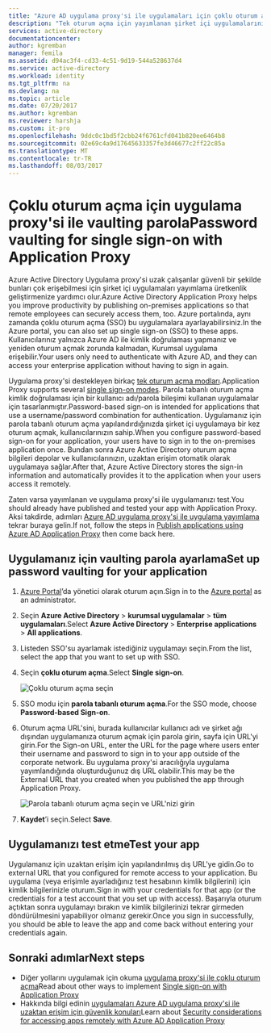 ```yaml
---
title: "Azure AD uygulama proxy'si ile uygulamaları için çoklu oturum açma | Microsoft Docs"
description: "Tek oturum açma için yayımlanan şirket içi uygulamalarınızı Azure portalında Azure AD uygulama proxy'si ile açın."
services: active-directory
documentationcenter: 
author: kgremban
manager: femila
ms.assetid: d94ac3f4-cd33-4c51-9d19-544a528637d4
ms.service: active-directory
ms.workload: identity
ms.tgt_pltfrm: na
ms.devlang: na
ms.topic: article
ms.date: 07/20/2017
ms.author: kgremban
ms.reviewer: harshja
ms.custom: it-pro
ms.openlocfilehash: 9ddc0c1bd5f2cbb24f6761cfd041b820ee6464b8
ms.sourcegitcommit: 02e69c4a9d17645633357fe3d46677c2ff22c85a
ms.translationtype: MT
ms.contentlocale: tr-TR
ms.lasthandoff: 08/03/2017
---
```

# <a name="password-vaulting-for-single-sign-on-with-application-proxy"></a><span data-ttu-id="84070-103">Çoklu oturum açma için uygulama proxy'si ile vaulting parola</span><span class="sxs-lookup"><span data-stu-id="84070-103">Password vaulting for single sign-on with Application Proxy</span></span>

<span data-ttu-id="84070-104">Azure Active Directory Uygulama proxy'si uzak çalışanlar güvenli bir şekilde bunları çok erişebilmesi için şirket içi uygulamaları yayımlama üretkenlik geliştirmenize yardımcı olur.</span><span class="sxs-lookup"><span data-stu-id="84070-104">Azure Active Directory Application Proxy helps you improve productivity by publishing on-premises applications so that remote employees can securely access them, too.</span></span> <span data-ttu-id="84070-105">Azure portalında, aynı zamanda çoklu oturum açma (SSO) bu uygulamalara ayarlayabilirsiniz.</span><span class="sxs-lookup"><span data-stu-id="84070-105">In the Azure portal, you can also set up single sign-on (SSO) to these apps.</span></span> <span data-ttu-id="84070-106">Kullanıcılarınız yalnızca Azure AD ile kimlik doğrulaması yapmanız ve yeniden oturum açmak zorunda kalmadan, Kurumsal uygulama erişebilir.</span><span class="sxs-lookup"><span data-stu-id="84070-106">Your users only need to authenticate with Azure AD, and they can access your enterprise application without having to sign in again.</span></span>

<span data-ttu-id="84070-107">Uygulama proxy'si destekleyen birkaç [tek oturum açma modları](application-proxy-sso-overview.md).</span><span class="sxs-lookup"><span data-stu-id="84070-107">Application Proxy supports several [single sign-on modes](application-proxy-sso-overview.md).</span></span> <span data-ttu-id="84070-108">Parola tabanlı oturum açma kimlik doğrulaması için bir kullanıcı adı/parola bileşimi kullanan uygulamalar için tasarlanmıştır.</span><span class="sxs-lookup"><span data-stu-id="84070-108">Password-based sign-on is intended for applications that use a username/password combination for authentication.</span></span> <span data-ttu-id="84070-109">Uygulamanız için parola tabanlı oturum açma yapılandırdığınızda şirket içi uygulamaya bir kez oturum açmak, kullanıcılarınızın sahip.</span><span class="sxs-lookup"><span data-stu-id="84070-109">When you configure password-based sign-on for your application, your users have to sign in to the on-premises application once.</span></span> <span data-ttu-id="84070-110">Bundan sonra Azure Active Directory oturum açma bilgileri depolar ve kullanıcılarınızın, uzaktan erişim otomatik olarak uygulamaya sağlar.</span><span class="sxs-lookup"><span data-stu-id="84070-110">After that, Azure Active Directory stores the sign-in information and automatically provides it to the application when your users access it remotely.</span></span> 

<span data-ttu-id="84070-111">Zaten varsa yayımlanan ve uygulama proxy'si ile uygulamanızı test.</span><span class="sxs-lookup"><span data-stu-id="84070-111">You should already have published and tested your app with Application Proxy.</span></span> <span data-ttu-id="84070-112">Aksi takdirde, adımları [Azure AD uygulama proxy'si ile uygulama yayımlama](application-proxy-publish-azure-portal.md) tekrar buraya gelin.</span><span class="sxs-lookup"><span data-stu-id="84070-112">If not, follow the steps in [Publish applications using Azure AD Application Proxy](application-proxy-publish-azure-portal.md) then come back here.</span></span> 

## <a name="set-up-password-vaulting-for-your-application"></a><span data-ttu-id="84070-113">Uygulamanız için vaulting parola ayarlama</span><span class="sxs-lookup"><span data-stu-id="84070-113">Set up password vaulting for your application</span></span>

1. <span data-ttu-id="84070-114">[Azure Portal](https://portal.azure.com)’da yönetici olarak oturum açın.</span><span class="sxs-lookup"><span data-stu-id="84070-114">Sign in to the [Azure portal](https://portal.azure.com) as an administrator.</span></span>
2. <span data-ttu-id="84070-115">Seçin **Azure Active Directory** > **kurumsal uygulamalar** > **tüm uygulamaları**.</span><span class="sxs-lookup"><span data-stu-id="84070-115">Select **Azure Active Directory** > **Enterprise applications** > **All applications**.</span></span>
3. <span data-ttu-id="84070-116">Listeden SSO'su ayarlamak istediğiniz uygulamayı seçin.</span><span class="sxs-lookup"><span data-stu-id="84070-116">From the list, select the app that you want to set up with SSO.</span></span>  
4. <span data-ttu-id="84070-117">Seçin **çoklu oturum açma**.</span><span class="sxs-lookup"><span data-stu-id="84070-117">Select **Single sign-on**.</span></span>

   ![Çoklu oturum açma seçin](./media/application-proxy-sso-azure-portal/select-sso.png)

5. <span data-ttu-id="84070-119">SSO modu için **parola tabanlı oturum açma**.</span><span class="sxs-lookup"><span data-stu-id="84070-119">For the SSO mode, choose **Password-based Sign-on**.</span></span>
6. <span data-ttu-id="84070-120">Oturum açma URL'sini, burada kullanıcılar kullanıcı adı ve şirket ağı dışından uygulamanıza oturum açmak için parola girin, sayfa için URL'yi girin.</span><span class="sxs-lookup"><span data-stu-id="84070-120">For the Sign-on URL, enter the URL for the page where users enter their username and password to sign in to your app outside of the corporate network.</span></span> <span data-ttu-id="84070-121">Bu uygulama proxy'si aracılığıyla uygulama yayımlandığında oluşturduğunuz dış URL olabilir.</span><span class="sxs-lookup"><span data-stu-id="84070-121">This may be the External URL that you created when you published the app through Application Proxy.</span></span> 

   ![Parola tabanlı oturum açma seçin ve URL'nizi girin](./media/application-proxy-sso-azure-portal/password-sso.png)

7. <span data-ttu-id="84070-123">**Kaydet**’i seçin.</span><span class="sxs-lookup"><span data-stu-id="84070-123">Select **Save**.</span></span>

<!-- Need to repro?
7. The page should tell you that a sign-in form was successfully detected at the provided URL. If it doesn't, select **Configure [your app name] Password Single Sign-on Settings** and choose **Manually detect sign-in fields**. Follow the instructions to point out where the sign-in credentials go. 
-->

## <a name="test-your-app"></a><span data-ttu-id="84070-124">Uygulamanızı test etme</span><span class="sxs-lookup"><span data-stu-id="84070-124">Test your app</span></span>

<span data-ttu-id="84070-125">Uygulamanız için uzaktan erişim için yapılandırılmış dış URL'ye gidin.</span><span class="sxs-lookup"><span data-stu-id="84070-125">Go to external URL that you configured for remote access to your application.</span></span> <span data-ttu-id="84070-126">Bu uygulama (veya erişimle ayarladığınız test hesabının kimlik bilgilerini) için kimlik bilgilerinizle oturum.</span><span class="sxs-lookup"><span data-stu-id="84070-126">Sign in with your credentials for that app (or the credentials for a test account that you set up with access).</span></span> <span data-ttu-id="84070-127">Başarıyla oturum açtıktan sonra uygulamayı bırakın ve kimlik bilgilerinizi tekrar girmeden döndürülmesini yapabiliyor olmanız gerekir.</span><span class="sxs-lookup"><span data-stu-id="84070-127">Once you sign in successfully, you should be able to leave the app and come back without entering your credentials again.</span></span> 

## <a name="next-steps"></a><span data-ttu-id="84070-128">Sonraki adımlar</span><span class="sxs-lookup"><span data-stu-id="84070-128">Next steps</span></span>

- <span data-ttu-id="84070-129">Diğer yollarını uygulamak için okuma [uygulama proxy'si ile çoklu oturum açma](application-proxy-sso-overview.md)</span><span class="sxs-lookup"><span data-stu-id="84070-129">Read about other ways to implement [Single sign-on with Application Proxy](application-proxy-sso-overview.md)</span></span>
- <span data-ttu-id="84070-130">Hakkında bilgi edinin [uygulamaları Azure AD uygulama proxy'si ile uzaktan erişim için güvenlik konuları](application-proxy-security-considerations.md)</span><span class="sxs-lookup"><span data-stu-id="84070-130">Learn about [Security considerations for accessing apps remotely with Azure AD Application Proxy](application-proxy-security-considerations.md)</span></span>